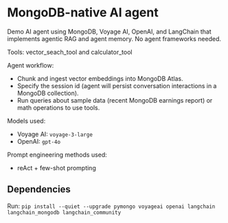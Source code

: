 # MongoDB-native AI agent

Demo AI agent using MongoDB, Voyage AI, OpenAI, and LangChain that implements agentic RAG and agent memory. No agent frameworks needed.

Tools: vector_seach_tool and calculator_tool

Agent workflow:
- Chunk and ingest vector embeddings into MongoDB Atlas.
- Specify the session id (agent will persist conversation interactions in a MongoDB collection).
- Run queries about sample data (recent MongoDB earnings report) or math operations to use tools.

Models used: 
- Voyage AI: `voyage-3-large`
- OpenAI: `gpt-4o`

Prompt engineering methods used:
- reAct + few-shot prompting

## Dependencies

Run:
`pip install --quiet --upgrade pymongo voyageai openai langchain langchain_mongodb langchain_community`

